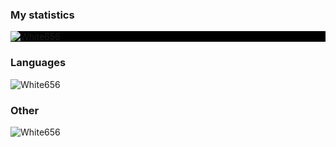 ### My statistics
<p style=' background: black;' align="left"><img src="https://github-readme-stats.vercel.app/api?username=White656" alt="White656"/></p>
<!--radical, merko, tokyonight-->

### Languages
<p align="left"><img src="https://github-readme-stats.vercel.app/api/top-langs/?username=White656" alt="White656"/></p>

### Other
<p align="left"><img src="https://komarev.com/ghpvc/?username=White656" alt="White656"/></p>
<!--radical, merko, tokyonight-->
